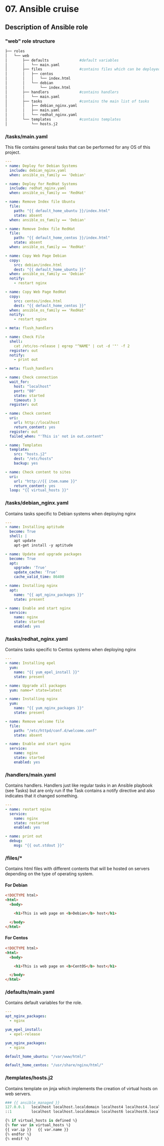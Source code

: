 # 07. Ansible cruise

## Description of Ansible role

### "web" role structure
```bash
├── roles
│   └── web
│       ├── defaults              #default variables
│       │   └── main.yaml
│       ├── files                 #contains files which can be deployed
│       │   ├── centos
│       │   │   └── index.html
│       │   └── debian
│       │       └── index.html
│       ├── handlers              #contains handlers
│       │   └── main.yaml
│       ├── tasks                 #contains the main list of tasks
│       │   ├── debian_nginx.yaml
│       │   ├── main.yaml
│       │   └── redhat_nginx.yaml
│       └── templates             #contains templates
│           └── hosts.j2
```

### /tasks/main.yaml
This file contains general tasks that can be performed for any OS of this project.

```yaml
---
- name: Deploy for Debian Systems
  include: debian_nginx.yaml
  when: ansible_os_family == 'Debian'

- name: Deploy for RedHat Systems
  include: redhat_nginx.yaml
  when: ansible_os_family == 'RedHat'

- name: Remove Index file Ubuntu
  file:
    path: "{{ default_home_ubuntu }}/index.html"
    state: absent
  when: ansible_os_family == 'Debian'

- name: Remove Index file RedHat
  file:
    path: "{{ default_home_centos }}/index.html"
    state: absent
  when: ansible_os_family == 'RedHat'

- name: Copy Web Page Debian
  copy:
    src: debian/index.html
    dest: "{{ default_home_ubuntu }}"
  when: ansible_os_family == 'Debian'
  notify:
    - restart nginx

- name: Copy Web Page RedHat
  copy:
    src: centos/index.html
    dest: "{{ default_home_centos }}"
  when: ansible_os_family == 'RedHat'
  notify:
    - restart nginx

- meta: flush_handlers

- name: Check File
  shell:
    cat /etc/os-release | egrep "^NAME" | cut -d '"' -f 2
  register: out
  notify:
    - print out

- meta: flush_handlers

- name: Check connection
  wait_for:
    host: "localhost"
    port: "80"
    state: started
    timeout: 3
  register: out

- name: Check content
  uri:
    url: http://localhost
    return_content: yes
  register: out
  failed_when: "'This is' not in out.content"

- name: Templates
  template:
    src: "hosts.j2"
    dest: "/etc/hosts"
    backup: yes

- name: Check content to sites
  uri:
    url: "http://{{ item.name }}"
    return_content: yes
  loop: "{{ virtual_hosts }}"

```

### /tasks/debian_nginx.yaml
Contains tasks specific to Debian systems when deploying nginx

```yaml
---
- name: Installing aptitude
  become: True
  shell: |
    apt update
    apt-get install -y aptitude

- name: Update and upgrade packages
  become: True
  apt:
    upgrade: 'True'
    update_cache: 'True'
    cache_valid_time: 86400

- name: Installing nginx
  apt:
    name: "{{ apt_nginx_packages }}"
    state: present

- name: Enable and start nginx
  service:
    name: nginx
    state: started
    enabled: yes
```

### /tasks/redhat_nginx.yaml
Contains tasks specific to Centos systems when deploying nginx

```yaml
---
- name: Installing epel
  yum:
    name: "{{ yum_epel_install }}"
    state: present

- name: Upgrade all packages
  yum: name=* state=latest

- name: Installing nginx
  yum:
    name: "{{ yum_nginx_packages }}"
    state: present

- name: Remove welcome file
  file:
    path: "/etc/httpd/conf.d/welcome.conf"
    state: absent

- name: Enable and start nginx
  service:
    name: nginx
    state: started
    enabled: yes

```

### /handlers/main.yaml
Contains handlers. Handlers just like regular tasks in an Ansible playbook (see Tasks) but are only run if the Task contains a notify directive and also indicates that it changed something.

```yaml
---
- name: restart nginx
  service:
    name: nginx
    state: restarted
    enabled: yes

- name: print out
  debug:
    msg: "{{ out.stdout }}"

```

### /files/*
Contains html files with different contents that will be hosted on servers depending on the type of operating system.

#### For Debian

```html
<!DOCTYPE html>
<html>
  <body>

    <h1>This is web page on <b>Debian</b> host</h1>

  </body>
</html>
```

#### For Centos

```html
<!DOCTYPE html>
<html>
  <body>

    <h1>This is web page on <b>CentOS</b> host</h1>

  </body>
</html>

```

### /defaults/main.yaml
Contains default variables for the role.

```yaml
---
apt_nginx_packages:
  - nginx

yum_epel_install:
  - epel-release

yum_nginx_packages:
  - nginx

default_home_ubuntu: "/var/www/html/"

default_home_centos: "/usr/share/nginx/html/"
```

### /templates/hosts.j2
Сontains template on jinja which implements the creation of virtual hosts on web servers.

```py
### {{ ansible_managed }}
127.0.0.1   localhost localhost.localdomain localhost4 localhost4.localdomain4
::1         localhost localhost.localdomain localhost6 localhost6.localdomain6

{% if virtual_hosts is defined %}
{% for var in virtual_hosts %}
{{ var.ip }}   {{ var.name }}
{% endfor %}
{% endif %}
```
